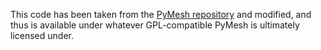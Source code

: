 This code has been taken from the [PyMesh repository](https://github.com/PyMesh/PyMesh/tree/main) and modified, and thus is available under whatever GPL-compatible PyMesh is ultimately licensed under.